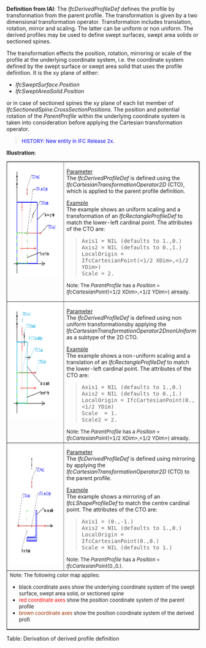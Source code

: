 **Definition
from IAI**: The _IfcDerivedProfileDef_ defines the profile by transformation from the parent profile. The transformation is given by a two dimensional transformation operator. Transformation includes translation, rotation, mirror and scaling. The latter can be uniform or non uniform. The derived profiles may be used to define swept surfaces, swept area solids or sectioned spines.

The transformation effects the position, rotation, mirroring or scale of the profile at the underlying coordinate system, i.e. the coordinate system defined by the swept surface or swept area solid that uses the profile definition. It is the xy plane of either:

* _IfcSweptSurface.Position_
* _IfcSweptAreaSolid.Position_


or in case of sectioned spines the xy plane of each list member of _IfcSectionedSpine.CrossSectionPositions_.
The position and potential rotation of the _ParentProfile_
within
the underlying coordinate system is taken into consideration before
applying the Cartesian transformation operator.
> <font color="#0000ff" size="-1">HISTORY: New entity
in IFC Release 2x.</font>

**Illustration**:

<table border="1" cellpadding="2" cellspacing="2">
  <tbody>
    <tr>
      <td align="left" valign="top" width="405"><a href="drawings/IfcDerivedProfileDef-Layout1.dwf"><img src="figures/IfcDerivedProfileDef-Layout1.gif" alt="uniform" border="0" height="300" width="400"></a></td>
      <td align="left" valign="top">
      <p><u>Parameter</u>
      <br>
The <i>IfcDerivedProfileDef</i>
is defined using the <i>IfcCartesianTransformationOperator2D</i>
(CTO), which is applied to the parent profile definition. <br>
      </p>
      <p><u>Example</u><br>
The example shows an uniform scaling and a transformation
of an <i>IfcRectangleProfileDef</i>
to match the lower-left cardinal point. The attributes of the CTO are:<br>
      </p>
      <blockquote><tt>Axis1
= NIL (defaults
to 1.,0.)<br>
Axis2
= NIL (defaults to 0.,1.)<br>
LocalOrigin =
IfcCartesianPoint(&lt;1/2 XDim&gt;,&lt;1/2 YDim&gt;)<br>
Scale = 2.<br>
        </tt></blockquote>
      <font size="-1">Note:
The <i>ParentProfile</i>
has a <i>Position</i>
= <i>IfcCartesianPoint</i>(&lt;1/2
XDim&gt;,&lt;1/2 YDim&gt;) already.</font><br>
      <blockquote><tt></tt></blockquote>
      </td>
    </tr>
    <tr>
      <td align="left" valign="top" width="405"><a href="drawings/IfcDerivedProfileDef-Layout2.dwf"><img src="figures/IfcDerivedProfileDef-Layout2.gif" alt="non uniform" border="0" height="300" width="400"></a></td>
      <td align="left" valign="top">
      <p><u>Parameter</u>
      <br>
The <i>IfcDerivedProfileDef</i>
is defined using
non uniform transformationsby applying the <i>IfcCartesianTransformationOperator2DnonUniform</i>
as a subtype of the 2D CTO.</p>
      <p><u>Example</u><br>
The example shows a non-uniform scaling and a translation of an <i>IfcRectangleProfileDef</i>
to match the lower-left cardinal point. The attributes of the CTO are:</p>
      <blockquote> <tt>Axis1
= NIL (defaults to 1.,0.)<br>
Axis2 = NIL (defaults to 0.,1.)<br>
LocalOrigin = IfcCartesianPoint(0.,&lt;1/2 YDim)<br>
Scale&nbsp; = 1.<br>
Scale2 = 2.<br>
        </tt></blockquote>
      <font size="-1">Note:
The <i>ParentProfile</i>
has a <i>Position</i>
= <i>IfcCartesianPoint</i>(&lt;1/2
XDim&gt;,&lt;1/2 YDim&gt;) already.</font>
      </td>
    </tr>
    <tr>
      <td><a href="drawings/IfcDerivedProfileDef-Layout3.dwf"><img alt="mirroring" src="figures/IfcDerivedProfileDef-Layout3.gif" border="0" height="300" width="400"></a></td>
      <td align="left" valign="top">
      <p><u>Parameter</u>
      <br>
The <i>IfcDerivedProfileDef</i>
is defined using mirroring by applying the <i>IfcCartesianTransformationOperator2D</i>
(CTO) to the parent profile.</p>
      <p><u>Example</u><br>
The example shows a mirroring of an <i>IfcLShapeProfileDef</i>
to match the centre cardinal point. The attributes of the CTO are:</p>
      <blockquote><tt>Axis1
= </tt><tt>(0.,-1.)</tt><tt></tt><br>
        <tt>Axis2 = </tt><tt>NIL
(defaults to 1.,0.)</tt><br>
        <tt>LocalOrigin =
IfcCartesianPoint(0.,0.)</tt><br>
        <tt>Scale = NIL (defaults
to 1.)<br>
        </tt></blockquote>
      <font size="-1">Note:
The <i>ParentProfile</i>
has a <i>Position</i>
= <i>IfcCartesianPoint</i>(0.,0.).</font></td>
    </tr>
    <tr>
      <td colspan="2" rowspan="1" align="left" valign="top" width="405"><font size="-1">Note:
The following color map applies:<br>
      </font>
      <ul>
        <li><font size="-1">black coordinate axes show the
underlying coordinate system of the swept surface, swept area solid, or
sectioned spine</font></li>
        <li><font size="-1"><font color="#ff0000">red coordinate axes</font>
show the position coordinate system of the parent profile</font></li>
        <li><font size="-1"><font color="#993300">brown coordinate axes</font>
show the position coordinate system of the derived profi<br>
          </font></li>
      </ul>
      </td>
    </tr>
  </tbody>
</table>

Table: Derivation of derived profile definition